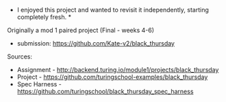 * I enjoyed this project and wanted to revisit it independently, starting completely fresh. *


Originally a mod 1 paired project (Final - weeks 4-6)
- submission: https://github.com/Kate-v2/black_thursday



Sources:
- Assignment   - http://backend.turing.io/module1/projects/black_thursday
- Project      - https://github.com/turingschool-examples/black_thursday
- Spec Harness - https://github.com/turingschool/black_thursday_spec_harness

